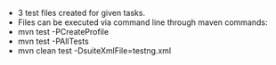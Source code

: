 - 3 test files created for given tasks.
- Files can be executed via command line through maven commands:
- mvn test -PCreateProfile
- mvn test -PAllTests
- mvn clean test -DsuiteXmlFile=testng.xml
